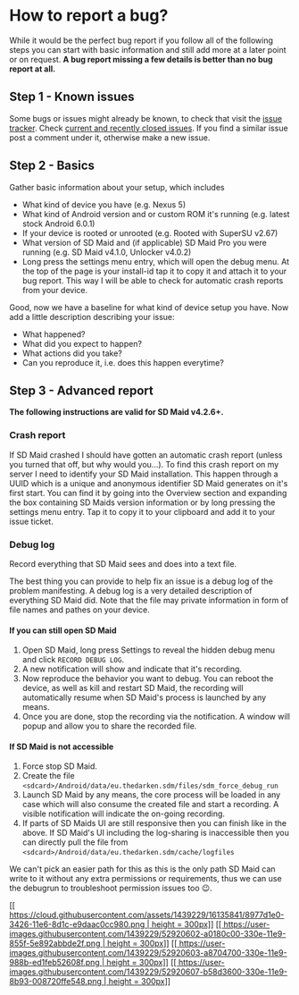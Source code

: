 # How to report a bug?

While it would be the perfect bug report if you follow all of the following steps you can start with basic information and still add more at a later point or on request.
**A bug report missing a few details is better than no bug report at all.**

## Step 1 - Known issues
Some bugs or issues might already be known, to check that visit the [issue tracker](https://github.com/d4rken/sdmaid-public/issues). Check [current and recently closed issues](https://github.com/d4rken/sdmaid-public/issues?utf8=%E2%9C%93&q=is%3Aissue). If you find a similar issue post a comment under it, otherwise make a new issue. 

## Step 2 - Basics
Gather basic information about your setup, which includes
* What kind of device you have (e.g. Nexus 5)
* What kind of Android version and or custom ROM it's running (e.g. latest stock Android 6.0.1)
* If your device is rooted or unrooted (e.g. Rooted with SuperSU v2.67)
* What version of SD Maid and (if applicable) SD Maid Pro you were running (e.g. SD Maid v4.1.0, Unlocker v4.0.2)
* Long press the settings menu entry, which will open the debug menu. At the top of the page is your install-id tap it to copy it and attach it to your bug report. This way I will be able to check for automatic crash reports from your device.

Good, now we have a baseline for what kind of device setup you have. Now add a little description describing your issue:
* What happened?
* What did you expect to happen?
* What actions did you take?
* Can you reproduce it, i.e. does this happen everytime?

## Step 3 - Advanced report
**The following instructions are valid for SD Maid v4.2.6+.**
### Crash report
If SD Maid crashed I should have gotten an automatic crash report (unless you turned that off, but why would you...). To find this crash report on my server I need to identify your SD Maid installation. This happen through a UUID which is a unique and anonymous identifier SD Maid generates on it's first start. You can find it by going into the Overview section and expanding the box containing SD Maids version information or by long pressing the settings menu entry. Tap it to copy it to your clipboard and add it to your issue ticket.

### **Debug log**

Record everything that SD Maid sees and does into a text file.

The best thing you can provide to help fix an issue is a debug log of the problem manifesting. A debug log is a very detailed description of everything SD Maid did. Note that the file may private information in form of file names and pathes on your device.

#### If you can still open SD Maid
1. Open SD Maid, long press Settings to reveal the hidden debug menu and click `RECORD DEBUG LOG`.
2. A new notification will show and indicate that it's recording.
3. Now reproduce the behavior you want to debug. You can reboot the device, as well as kill and restart SD Maid, the recording will automatically resume when SD Maid's process is launched by any means. 
4. Once you are done, stop the recording via the notification. A window will popup and allow you to share the recorded file.

#### If SD Maid is not accessible
1. Force stop SD Maid.
2. Create the file `<sdcard>/Android/data/eu.thedarken.sdm/files/sdm_force_debug_run`
3. Launch SD Maid by any means, the core process will be loaded in any case which will also consume the created file and start a recording. A visible notification will indicate the on-going recording.
4. If parts of SD Maids UI are still responsive then you can finish like in the above. If SD Maid's UI including the log-sharing is inaccessible then you can directly pull the file from `<sdcard>/Android/data/eu.thedarken.sdm/cache/logfiles`

We can't pick an easier path for this as this is the only path SD Maid can write to it without any extra permissions or requirements, thus we can use the debugrun to troubleshoot permission issues too :wink:.

[[[ https://cloud.githubusercontent.com/assets/1439229/16135841/8977d1e0-3426-11e6-8d1c-e9daac0cc980.png | height = 300px]]](https://cloud.githubusercontent.com/assets/1439229/16135841/8977d1e0-3426-11e6-8d1c-e9daac0cc980.png)
[[[ https://user-images.githubusercontent.com/1439229/52920602-a0180c00-330e-11e9-855f-5e892abbde2f.png | height = 300px]]](https://user-images.githubusercontent.com/1439229/52920602-a0180c00-330e-11e9-855f-5e892abbde2f.png)
[[[ https://user-images.githubusercontent.com/1439229/52920603-a8704700-330e-11e9-988b-ed1feb52608f.png | height = 300px]]](https://user-images.githubusercontent.com/1439229/52920603-a8704700-330e-11e9-988b-ed1feb52608f.png)
[[[ https://user-images.githubusercontent.com/1439229/52920607-b58d3600-330e-11e9-8b93-008720ffe548.png | height = 300px]]](https://user-images.githubusercontent.com/1439229/52920607-b58d3600-330e-11e9-8b93-008720ffe548.png)